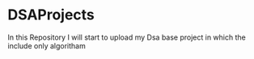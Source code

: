 # DSAProjects
In this Repository I will start to upload my Dsa base project in which the include only algoritham

